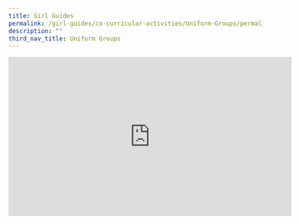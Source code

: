 ```yaml
---
title: Girl Guides
permalink: /girl-guides/co-curricular-activities/Uniform-Groups/permalink
description: ""
third_nav_title: Uniform Groups
---
```

<iframe width="560" height="315" src="https://www.youtube.com/embed/UtgKzwbjmjU" title="YouTube video player" frameborder="0" allow="accelerometer; autoplay; clipboard-write; encrypted-media; gyroscope; picture-in-picture" allowfullscreen></iframe>